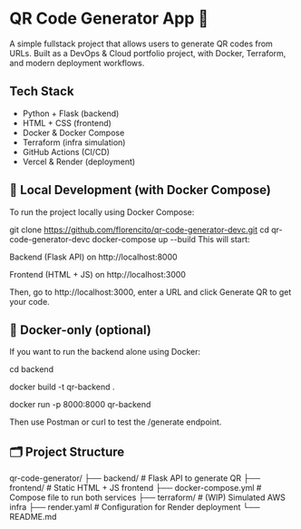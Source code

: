 # QR Code Generator App 🧾

A simple fullstack project that allows users to generate QR codes from URLs. Built as a DevOps & Cloud portfolio project, with Docker, Terraform, and modern deployment workflows.

## Tech Stack
- Python + Flask (backend)
- HTML + CSS (frontend)
- Docker & Docker Compose
- Terraform (infra simulation)
- GitHub Actions (CI/CD)
- Vercel & Render (deployment)

## 🚀 Local Development (with Docker Compose)
To run the project locally using Docker Compose:

git clone https://github.com/florencito/qr-code-generator-devc.git
cd qr-code-generator-devc
docker-compose up --build
This will start:

Backend (Flask API) on http://localhost:8000

Frontend (HTML + JS) on http://localhost:3000

Then, go to http://localhost:3000, enter a URL and click Generate QR to get your code.

## 🐳 Docker-only (optional)
If you want to run the backend alone using Docker:

cd backend

docker build -t qr-backend .

docker run -p 8000:8000 qr-backend

Then use Postman or curl to test the /generate endpoint.

## 🗂️ Project Structure
qr-code-generator/
├── backend/  # Flask API to generate QR
├── frontend/  # Static HTML + JS frontend
├── docker-compose.yml  # Compose file to run both services
├── terraform/  # (WIP) Simulated AWS infra
├── render.yaml  # Configuration for Render deployment
└── README.md
